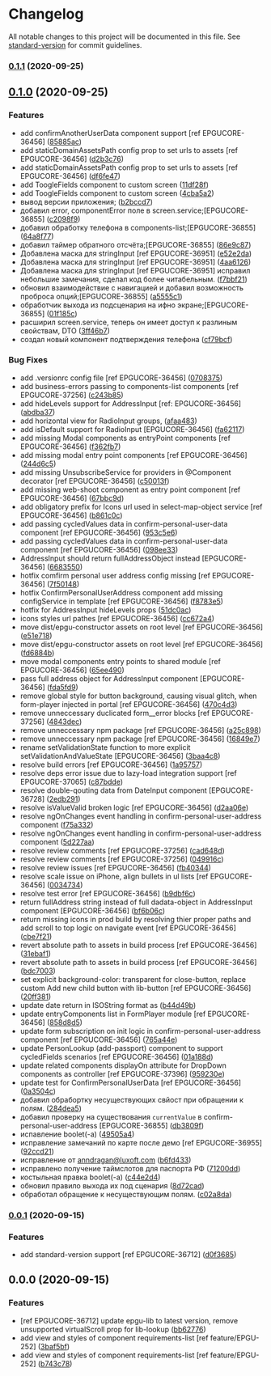 # Changelog

All notable changes to this project will be documented in this file. See [standard-version](https://github.com/conventional-changelog/standard-version) for commit guidelines.

### [0.1.1](https://git.gosuslugi.local///compare/v0.1.0...v0.1.1) (2020-09-25)

## [0.1.0](https://git.gosuslugi.local///compare/v0.0.1...v0.1.0) (2020-09-25)


### Features

* add confirmAnotherUserData component support [ref EPGUCORE-36456] ([85885ac](https://git.gosuslugi.local///commit/85885accedf22beab71e060b411f8ab3bb0ab2bd))
* add staticDomainAssetsPath config prop to set urls to assets [ref EPGUCORE-36456] ([d2b3c76](https://git.gosuslugi.local///commit/d2b3c7622d0976156de8351896435310dcc82e8e))
* add staticDomainAssetsPath config prop to set urls to assets [ref EPGUCORE-36456] ([df6fe47](https://git.gosuslugi.local///commit/df6fe47178e7b1d3b7dc86f6bc8e8d4b64165513))
* add ToogleFields component to custom screen ([11df28f](https://git.gosuslugi.local///commit/11df28f8626683fd79d14a1874219d78971b12e3))
* add ToogleFields component to custom screen ([4cba5a2](https://git.gosuslugi.local///commit/4cba5a297371a86d302800f462dd8c2e212c2164))
* вывод версии приложения; ([b2bccd7](https://git.gosuslugi.local///commit/b2bccd7193d1254bea600524db7f3d75f502f065))
* добавил error, componentError поле в screen.service;[EPGUCORE-36855] ([c2098f9](https://git.gosuslugi.local///commit/c2098f92bf83ea81a822c2b495aaf54bd346f921))
* добавил обработку телефона в components-list;[EPGUCORE-36855] ([64a8f77](https://git.gosuslugi.local///commit/64a8f774c8082bceb226978ebf699eccdf42c168))
* добавил таймер обратного отсчёта;[EPGUCORE-36855] ([86e9c87](https://git.gosuslugi.local///commit/86e9c87105046d19af209ff9f78f2cabb1b91305))
* Добавлена маска для stringInput [ref EPGUCORE-36951] ([e52e2da](https://git.gosuslugi.local///commit/e52e2dac105f8750d8613d024a2623e4cb28af94))
* Добавлена маска для stringInput [ref EPGUCORE-36951] ([4aa6126](https://git.gosuslugi.local///commit/4aa61264316ec7a956884e28b64c55f09b372809))
* Добавлена маска для stringInput [ref EPGUCORE-36951] исправил небольшие замечания, сделал код более читабельным. ([f7bbf21](https://git.gosuslugi.local///commit/f7bbf21e3f184c63fb25b6debbab7a21a1323bae))
* обновил взаимодействие с навигацией и добавил возможность проброса опций;[EPGUCORE-36855] ([a5555c1](https://git.gosuslugi.local///commit/a5555c10ecbe79864a16896f70d344ba707ecd2d))
* обработчик выхода из подсценария на ифно экране;[EPGUCORE-36855] ([01f185c](https://git.gosuslugi.local///commit/01f185c8ef7c90f80e35a662ac53195c1b7d1c22))
* расширил screen.service, теперь он имеет доступ к разлиным свойствам, DTO ([3ff46b7](https://git.gosuslugi.local///commit/3ff46b7f114bc9bd22d75dcbd91cbecd19c68508))
* создал новый компонент подтверждения телефона ([cf79bcf](https://git.gosuslugi.local///commit/cf79bcfd074a27e22d636f38e766c26723e63226))


### Bug Fixes

* add .versionrc config file [ref EPGUCORE-36456] ([0708375](https://git.gosuslugi.local///commit/070837569a66322149b9abf413ba7b57f785129a))
* add business-errors passing to components-list components [ref EPGUCORE-37256] ([c243b85](https://git.gosuslugi.local///commit/c243b85fb6c3648ac5cbf1253fde82f50aa8816f))
* add hideLevels support for AddressInput [ref: EPGUCORE-36456] ([abdba37](https://git.gosuslugi.local///commit/abdba37db23c205ad2027cc8c89262c3f4c565fd))
* add horizontal view for RadioInput groups, ([afaa483](https://git.gosuslugi.local///commit/afaa483dbabdb27f0e427fb29433190a421757ac))
* add isDefault support for RadioInput [EPGUCORE-36456] ([fa62117](https://git.gosuslugi.local///commit/fa6211786cc42b3e68e684838e9fe4a952395591))
* add missing Modal components as entryPoint components [ref EPGUCORE-36456] ([f362fb7](https://git.gosuslugi.local///commit/f362fb7f48ecf72b740b12d61cff33d5a1dd9ff3))
* add missing modal entry point components [ref EPGUCORE-36456] ([244d6c5](https://git.gosuslugi.local///commit/244d6c5d37992a984cd6d5c9d60dd622bbd9c5d0))
* add missing UnsubscribeService for providers in @Component decorator [ref EPGUCORE-36456] ([c50013f](https://git.gosuslugi.local///commit/c50013fd8d4c694941bcf22d319a7f4f3d2c786d))
* add missing web-shoot component as entry point component [ref EPGUCORE-36456] ([67bbc9d](https://git.gosuslugi.local///commit/67bbc9decb1e8dc592f13cbd24d130c256552f66))
* add obligatory prefix for Icons url used in select-map-object service [ref EPGUCORE-36456] ([b861c0c](https://git.gosuslugi.local///commit/b861c0c4f86861020c0fafaf390113be90795717))
* add passing cycledValues data in confirm-personal-user-data component [ref EPGUCORE-36456] ([953c5e6](https://git.gosuslugi.local///commit/953c5e6bd2a0e410ad8abac8ba03abc8c0425a42))
* add passing cycledValues data in confirm-personal-user-data component [ref EPGUCORE-36456] ([098ee33](https://git.gosuslugi.local///commit/098ee33d220fff426862dc06976fc2caa5cfad54))
* AddressInput should return fullAddressObject instead [EPGUCORE-36456] ([6683550](https://git.gosuslugi.local///commit/66835502644143d551195e0704c8ce2cafd48cd3))
* hotfix comfirm personal user address config missing [ref EPGUCORE-36456] ([7f50148](https://git.gosuslugi.local///commit/7f5014885f6b98b41d5ebbf174fe9fd9e5023a8d))
* hotfix ConfirmPersonalUserAddress component add missing configService in template [ref EPGUCORE-36456] ([f8783e5](https://git.gosuslugi.local///commit/f8783e56e833f68d88fefa073863a479e7cef6e3))
* hotfix for AddressInput hideLevels props ([51dc0ac](https://git.gosuslugi.local///commit/51dc0acf97f4e350d1c9a1e80cb5c619a5b6157f))
* icons styles url pathes [ref EPGUCORE-36456] ([cc672a4](https://git.gosuslugi.local///commit/cc672a48a7f10bb357eb57064424b9e644478b54))
* move dist/epgu-constructor assets on root level [ref EPGUCORE-36456] ([e51e718](https://git.gosuslugi.local///commit/e51e7181f82ab42a69565ea760503243f2fa567f))
* move dist/epgu-constructor assets on root level [ref EPGUCORE-36456] ([fd6884b](https://git.gosuslugi.local///commit/fd6884ba83d02636643b06aceceda2e00b1e2272))
* move modal components entry points to shared module [ref EPGUCORE-36456] ([65ee490](https://git.gosuslugi.local///commit/65ee490d7618c6540977696397c3539de140e800))
* pass full address object for AddressInput component [EPGUCORE-36456] ([fda5fd9](https://git.gosuslugi.local///commit/fda5fd98368c215e5993640dcd957e44de2ce38c))
* remove global style for button background, causing visual glitch, when form-player injected in portal [ref EPGUCORE-36456] ([470c4d3](https://git.gosuslugi.local///commit/470c4d336b85d4d78f097475c08fa64eb328e0e4))
* remove unneccessary duclicated form__error blocks [ref EPGUCORE-37256] ([4843dec](https://git.gosuslugi.local///commit/4843dec25d32cccf73e20a8a7b50aff5b56d53e4))
* remove unneccessary npm package [ref EPGUCORE-36456] ([a25c898](https://git.gosuslugi.local///commit/a25c898d1ad0aa519cd4d07159b68a38d94924ba))
* remove unneccessary npm package [ref EPGUCORE-36456] ([16849e7](https://git.gosuslugi.local///commit/16849e71fc69fdde6be4e8f10faef8683a924298))
* rename setValidationState function to more explicit setValidationAndValueState [EPGUCORE-36456] ([3baa4c8](https://git.gosuslugi.local///commit/3baa4c8c07f544e920061e101afbcd4603bc3747))
* resolve build errors [ref EPGUCORE-36456] ([1a95757](https://git.gosuslugi.local///commit/1a95757475012d631ea7362527f2e36cb67a4ca8))
* resolve deps error issue due to lazy-load integration support [ref EPGUCORE-37065] ([c87bdde](https://git.gosuslugi.local///commit/c87bddeae43fec089666e17e90f3300ae1a2610b))
* resolve double-qouting data from DateInput component [EPGUCORE-36728] ([2edb291](https://git.gosuslugi.local///commit/2edb291e7cffc3893aa843de6198d408c814ee7f))
* resolve isValueValid broken logic [ref EPGUCORE-36456] ([d2aa06e](https://git.gosuslugi.local///commit/d2aa06e83e40c2dd557b18d8c964ec404edb703d))
* resolve ngOnChanges event handling in confirm-personal-user-address component ([f75a332](https://git.gosuslugi.local///commit/f75a33205a249db99b5f920bf5e4104c6534b1e5))
* resolve ngOnChanges event handling in confirm-personal-user-address component ([5d227aa](https://git.gosuslugi.local///commit/5d227aae34eaa783145b7e018b94814ea7dc113d))
* resolve review comments [ref EPGUCORE-37256] ([cad648d](https://git.gosuslugi.local///commit/cad648d49420d2988c2e77936a0c39b9fcc4283a))
* resolve review comments [ref EPGUCORE-37256] ([049916c](https://git.gosuslugi.local///commit/049916c8af34893ded243146fcb4be37811487da))
* resolve review issues [ref EPGUCORE-36456] ([fb40344](https://git.gosuslugi.local///commit/fb403449d9f25246ceef1956fcbdcbacc9b323af))
* resolve scale issue on iPhone, align bullets in ul lists [ref EPGUCORE-36456] ([0034734](https://git.gosuslugi.local///commit/0034734d5ac6be894fd5d4e30b84e80517c31608))
* resolve test error [ref EPGUCORE-36456] ([b9dbf6c](https://git.gosuslugi.local///commit/b9dbf6c9ebc1e68380931be876f939dff19ef2e8))
* return fullAddress string instead of full dadata-object in AddressInput component [EPGUCORE-36456] ([bf6b06c](https://git.gosuslugi.local///commit/bf6b06cd023748309539abfa96d6ecaf28cf5b64))
* return missing icons in prod build by resolving thier proper paths and add scroll to top logic on navigate event [ref EPGUCORE-36456] ([cbe7f21](https://git.gosuslugi.local///commit/cbe7f2158cd26aaa3e35105e1fd5c59163a820f8))
* revert absolute path to assets in build process [ref EPGUCORE-36456] ([31ebaf1](https://git.gosuslugi.local///commit/31ebaf1db92b832da9d228329b56e6654f74dbab))
* revert absolute path to assets in build process [ref EPGUCORE-36456] ([bdc7003](https://git.gosuslugi.local///commit/bdc70030aba06aae037386ff80f2bd7b6c6a939a))
* set explicit background-color: transparent for close-button, replace custom Add new child button with lib-button [ref EPGUCORE-36456] ([20ff381](https://git.gosuslugi.local///commit/20ff3815f4d053f6faf4e61d72938aba86da85e8))
* update date return in ISOString format as ([b44d49b](https://git.gosuslugi.local///commit/b44d49bdfefac3a47fedd85ff4e8ea1241ac80c5))
* update entryComponents list in FormPlayer module [ref EPGUCORE-36456] ([858d8d5](https://git.gosuslugi.local///commit/858d8d5d580c32a04f6f47f56df55db6b99f77ff))
* update form subscription on init logic in confirm-personal-user-address component [ref EPGUCORE-36456] ([765a44e](https://git.gosuslugi.local///commit/765a44e3cf1fee1d862c2f67cc01a56ca0bd442e))
* update PersonLookup (add-passport) component to support cycledFields scenarios [ref EPGUCORE-36456] ([01a188d](https://git.gosuslugi.local///commit/01a188d498690e97180406febfbcb08932b30dc4))
* update related components displayOn attribute for DropDown components as controller [ref EPGUCORE-37396] ([959230e](https://git.gosuslugi.local///commit/959230ed7434947a807a41a66b513cee8c581d7b))
* update test for ConfirmPersonalUserData [ref EPGUCORE-36456] ([0a3504c](https://git.gosuslugi.local///commit/0a3504c81855703766ad7b6594b8444631478c2b))
* добавил обрабортку несуществующих свйост при обращении к полям. ([284dea5](https://git.gosuslugi.local///commit/284dea598577e3cc5ddc0713372d40691cf9d7be))
* добавил проверку на существования `currentValue` в confirm-personal-user-address [EPGUCORE-36855] ([db3809f](https://git.gosuslugi.local///commit/db3809f7fafba1d579b1134b8af5a45303ab6873))
* испавление boolet(-a) ([49505a4](https://git.gosuslugi.local///commit/49505a4eb96cecdbd6ae0656b319df4bbac05e7e))
* исправление замечаний по карте после демо [ref EPGUCORE-36955] ([92ccd21](https://git.gosuslugi.local///commit/92ccd2154ba142dfd35e6f9b481e561ac10911f5))
* исправление от anndragan@luxoft.com ([b6fd433](https://git.gosuslugi.local///commit/b6fd4339b4e6a72478b2a1ac21618e409fd1a7e0))
* исправлено получение таймслотов для паспорта РФ ([71200dd](https://git.gosuslugi.local///commit/71200dded78f8d449f6d2d4bbbe10c2afc02ac66))
* костыльная правка boolet(-a) ([c44e2d4](https://git.gosuslugi.local///commit/c44e2d49b7a720b9a339e14919d1abca9e686a52))
* обновил правило выхода их под сценария ([8d72cad](https://git.gosuslugi.local///commit/8d72cadb8edee5c060a1842ed22603da4d4d270e))
* обработал обращение к несуществующим полям. ([c02a8da](https://git.gosuslugi.local///commit/c02a8daa4095b64e48c30e53855cda297d0491d6))

### [0.0.1](https://git.gosuslugi.local///compare/v0.0.0...v0.0.1) (2020-09-15)


### Features

* add standard-version support [ref EPGUCORE-36712] ([d0f3685](https://git.gosuslugi.local///commit/d0f3685ca3a62a4f06c91e6bc5f89f9e7ae918b4))

## 0.0.0 (2020-09-15)


### Features

* [ref EPGUCORE-36712] update epgu-lib to latest version, remove unsupported virtualScroll prop for lib-lookup ([bb62776](https://git.gosuslugi.local///commit/bb62776d07ecb1a3cc5e47b363a1df77f09d080b))
* add view and styles of component requirements-list [ref feature/EPGU-252] ([3baf5bf](https://git.gosuslugi.local///commit/3baf5bf6aa5a7fdaa51867e567fb735d98a55e55))
* add view and styles of component requirements-list [ref feature/EPGU-252] ([b743c78](https://git.gosuslugi.local///commit/b743c78548a6196d7fbe9a90e441019aab1ff443))
